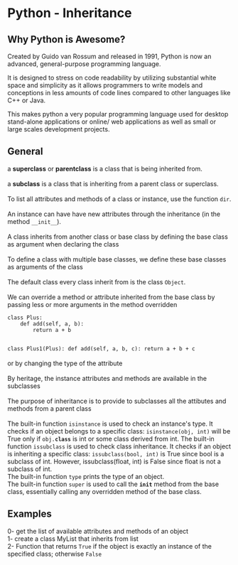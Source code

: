 <h1>Python - Inheritance</h1>
<h2>Why Python is Awesome?</h2>
Created by Guido van Rossum and released in 1991, Python is now an advanced, general-purpose programming language.

It is designed to stress on code readability by utilizing substantial white space and simplicity as it allows programmers to write models and conceptions in less amounts of code lines compared to other languages like C++ or Java.

This makes python a very popular programming language used for desktop stand-alone applications or online/ web applications as well as small or large scales development projects.</br>
<h2>General</h2>
a <b>superclass</b> or <b>parentclass</b> is a class that is being inherited from.</br></br>
a <b>subclass</b> is a class that is inheriting from a parent class or superclass.</br></br>
To list all attributes and methods of a class or instance, use the function <code>dir</code>.</br></br>
An instance can have have new attributes through the inheritance (in the method <code>__init__</code>).</br></br>
A class inherits from another class or base class by defining the base class as argument when declaring the class</br></br>
To define a class with multiple base classes, we define these base classes as arguments of the class</br></br>
The default class every class inherit from is the class <code>Object</code>.</br></br>
We can override a method or attribute inherited from the base class by passing less or more arguments in the method overridden</br>
<code>
class Plus:
    def add(self, a, b):
        return a + b

class Plus1(Plus):
    def add(self, a, b, c):
        return a + b + c
</code></br>
or by changing the type of the attribute</br></br>
By heritage, the instance attributes and methods are available in the subclasses</br></br>
The purpose of inheritance is to provide to subclasses all the attibutes and methods from a parent class</br></br>
The built-in function <code>isinstance</code> is used to check an instance's type. It checks if an object belongs to a specific class: <code>isinstance(obj, int)</code> will be True only if <code>obj.__class__</code> is int or some class derived from int.
The built-in function <code>issubclass</code> is used to check class inheritance. It checks if an object is inheriting a specific class: <code>issubclass(bool, int)</code> is True since bool is a subclass of int. However, issubclass(float, int) is False since float is not a subclass of int.</br>
The built-in function <code>type</code> prints the type of an object.</br>
The built-in function <code>super</code> is used to call the <code>__init__</code> method from the base class, essentially calling any overridden method of the base class.</br>
<h2>Examples</h2>
0- get the list of available attributes and methods of an object</br>
1- create a class MyList that inherits from list</br>
2- Function that returns <code>True</code> if the object is exactly an instance of the specified class; otherwise <code>False</code></br> 
